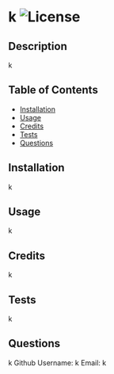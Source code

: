 # k ![License](https://img.shields.io/badge/License-BSD_2--Clause-orange.svg)
  ## Description
  k
  

  ## Table of Contents
  
  - [Installation](#installation)
  - [Usage](#usage)
  - [Credits](#credits)
  - [Tests](#tests)
  - [Questions](#questions)
  
  ## Installation
  k

  ## Usage
  k
  
  ## Credits
  k
 
  ## Tests
  k

  ## Questions
  k
  Github Username: k
  Email: k
